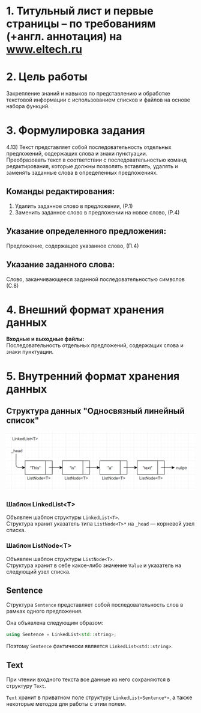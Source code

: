 # 1. Титульный лист и первые страницы – по требованиям (+англ. аннотация) на www.eltech.ru

# 2. Цель работы
Закрепление знаний и навыков по представлению и обработке текстовой информации с использованием списков и файлов на основе набора функций.

# 3. Формулировка задания

4.13) Текст представляет собой последовательность отдельных предложений, содержащих слова и знаки пунктуации.\
    Преобразовать текст в соответствии с последовательностью команд редактирования, которые должны позволять вставлять, удалять и заменять заданные слова в определенных предложениях.

## Команды редактирования:
1. Удалить заданное слово в предложении, (Р.1)
2. Заменить заданное слово в предложении на новое слово, (Р.4)

## Указание определенного предложения:
Предложение, содержащее указанное слово, (П.4)

## Указание заданного слова:
Слово, заканчивающееся заданной последовательностью символов (С.8)


# 4. Внешний формат хранения данных

**Входные и выходные файлы:**\
Последовательность отдельных предложений, содержащих слова и знаки пунктуации.

# 5. Внутренний формат хранения данных

## Структура данных "Односвязный линейный список"

![LinkedList<T>](./LinkedList`1.png)

### Шаблон LinkedList\<T>
Объявлен шаблон структуры `LinkedList<T>`.\
Структура хранит указатель типа `ListNode<T>*` на `_head` — корневой узел списка.

### Шаблон ListNode\<T>
Объявлен шаблон структуры `ListNode<T>`.\
Структура хранит в себе какое-либо значение `Value` и указатель на следующий узел списка.


## Sentence
Структура `Sentence` представляет собой последовательность слов в рамках одного предложения.

Она объявлена следующим образом:
```cpp
using Sentence = LinkedList<std::string>;
```

Поэтому `Sentence` фактически является `LinkedList<std::string>`.

## Text

При чтении входного текста все данные из него сохраняются в структуру `Text`.

`Text` хранит в приватном поле структуру `LinkedList<Sentence*>`, а также некоторые методов для работы с этим полем.